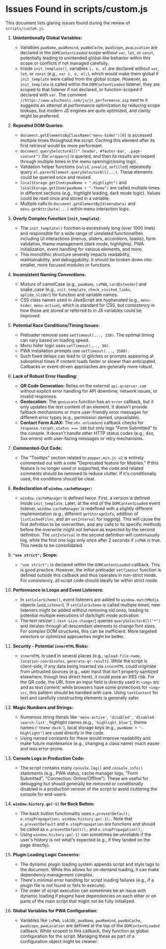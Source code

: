 # Issues Found in scripts/custom.js

This document lists glaring issues found during the review of `scripts/custom.js`.

1.  **Unintentionally Global Variables:**
    *   Variables `pwaName`, `pwaRemind`, `pwaNoCache`, `pwaScope`, `pwaLocation` are declared in the `DOMContentLoaded` scope without `var`, `let`, or `const`, potentially leading to unintended global-like behavior within this scope or conflicts if not managed carefully.
    *   Inside `init_template()`, variables `i, e, el` are declared without `var`, `let`, or `const` (e.g., `var i, e, el;`), which would make them global if `init_template` were called from the global scope. However, as `init_template` is called within the `DOMContentLoaded` listener, they are scoped to that listener if not declared, or function-scoped if declared with `var`. The comment `//https://www.w3schools.com/js/js_performance.asp` next to it suggests an attempt at performance optimization by reducing scope lookups, but modern JS engines are quite optimized, and clarity might be preferred.

2.  **Repeated DOM Queries:**
    *   `document.getElementsByClassName("menu-hider")[0]` is accessed multiple times throughout the script. Caching this element after its first retrieval would be more performant.
    *   `document.querySelectorAll(".header, #footer-bar, .page-content")` (for `wrappers`) is queried, and then its results are looped through multiple times in the menu opening/closing logic.
    *   Validation helper functions (`valid`, `invalid`, `unfilled`) repeatedly query `el.parentElement.querySelectorAll(...)`. These elements could be queried once and reused.
    *   `localStorage.getItem(pwaName + "-Highlight")` and `localStorage.getItem(pwaName + "-Theme")` are called multiple times in different sections (e.g., highlight loading, dark mode logic). Values could be read once and stored in a variable.
    *   Multiple calls to `document.getElementById(menuData)` and `menu.getAttribute(...)` within menu interaction logic.

3.  **Overly Complex Function (`init_template`)**:
    *   The `init_template()` function is excessively long (over 1000 lines) and responsible for a wide range of unrelated functionalities including UI interactions (menus, sliders, accordions, toasts), form validation, theme management (dark mode, highlights), PWA initialization, event handling for various elements, and more.
    *   This monolithic structure severely impacts readability, maintainability, and debuggability. It should be broken down into smaller, more focused modules or functions.

4.  **Inconsistent Naming Conventions:**
    *   Mixture of camelCase (e.g., `pwaName`, `isPWA`, `cardExtender`) and snake_case (e.g., `init_template`, `check_visited_links`, `splide_slider`) for function and variable names.
    *   CSS class names used in JavaScript are hyphenated (e.g., `menu-hider`, `menu-active`), which is standard for CSS, but consistency in how these are stored or referred to in JS variables could be improved.

5.  **Potential Race Conditions/Timing Issues:**
    *   Preloader removal uses `setTimeout(..., 150)`. The optimal timing can vary based on loading speed.
    *   Menu hider logic uses `setTimeout(..., 50)`.
    *   PWA installation prompts use `setTimeout(..., 3500)`.
    *   Such fixed delays can lead to UI glitches or prompts appearing at suboptimal times if content loads faster or slower than anticipated. Callbacks or event-driven approaches are generally more robust.

6.  **Lack of Robust Error Handling:**
    *   **QR Code Generation:** Relies on the external `api.qrserver.com` without explicit error handling for API downtime, network issues, or invalid responses.
    *   **Geolocation:** The `geoLocate` function has an `error` callback, but it only updates the text content of an element. It doesn't provide fallback mechanisms or more user-friendly error messages for different error types (e.g., permission denied, unavailable).
    *   **Contact Form AJAX:** The `xhr.onloadend` callback checks for `response.target.status === 200` but only logs "Form Submitted" to the console. It doesn't handle other HTTP status codes (e.g., 4xx, 5xx errors) with user-facing messages or retry mechanisms.

7.  **Commented-Out Code:**
    *   The "Tooltips" section related to `popper.min.js v2` is entirely commented out with a note "Deprecated feature for Mobiles." If this feature is no longer used or supported, the code and related comments should be removed to reduce clutter. If it's conditionally used, the conditions should be clear.

8.  **Redeclaration of `window.cacheManager`:**
    *   `window.cacheManager` is defined twice. First, a version is defined inside `init_template`. Later, at the end of the `DOMContentLoaded` event listener, `window.cacheManager` is redefined with a slightly different implementation (e.g., different `getStorageInfo`, addition of `listCachedFiles`, and an `setInterval` for logging). This will cause the first definition to be overwritten, and any calls to its specific methods before the overwrite might not behave as expected by the second definition. The `setInterval` in the second definition will continuously log, while the first one logs only once after 2 seconds if `isPWA` is true. This needs to be consolidated.

9.  **`"use strict";` Scope:**
    *   `"use strict";` is declared within the `DOMContentLoaded` callback. This is good practice. However, the initial preloader `setTimeout` function is defined outside this callback and thus operates in non-strict mode. For consistency, all script code should ideally be within strict mode.

10. **Performance in Loops and Event Listeners:**
    *   In `setColorScheme()`, event listeners are added to `window.matchMedia` objects (`addListener`). If `setColorScheme` is called multiple times, new listeners might be added without removing old ones, leading to potential multiple executions of dark/light mode activation.
    *   The text resizer (`.text-size-changer`) queries `querySelectorAll("*")` and iterates through all descendant elements to change font sizes. For complex DOM structures, this can be inefficient. More targeted selectors or optimized approaches might be better.

11. **Security - Potential `innerHTML` Risks:**
    *   `innerHTML` is used in several places (e.g., `upload-file-name`, `location-coordinates`, `generate-qr-result`). While the script is client-side, if any data being inserted via `innerHTML` could originate from untrusted sources (e.g., user input that isn't properly sanitized elsewhere, though less direct here), it could pose an XSS risk. For the QR code, the URL from an input field is directly used in `<img>` src and as text content; while browsers have some protections for `<img> src`, this pattern should be handled with care. Using `textContent` for text and carefully constructing elements is generally safer.

12. **Magic Numbers and Strings:**
    *   Numerous string literals like `'menu-active'`, `'disabled'`, `'disabled-search-list'`, highlight names (e.g., `'highlight_blue'`), theme names (`'theme-dark'`), local storage keys (e.g., `pwaName + "-Highlight"`) are used directly in the code.
    *   Using named constants for these would improve readability and make future maintenance (e.g., changing a class name) much easier and less error-prone.

13. **Console Logs in Production Code:**
    *   The script contains many `console.log()` and `console.info()` statements (e.g., PWA status, cache manager logs, "Form Submitted", "Connection: Online/Offline"). These are useful for debugging but should generally be removed or conditionally disabled in a production version of the script to avoid cluttering the console for end-users.

14. **`window.history.go(-1)` for Back Button:**
    *   The back button functionality uses `e.preventDefault; e.stopPropagation; window.history.go(-1);`. Note that `e.preventDefault` and `e.stopPropagation` are functions and should be called as `e.preventDefault();` and `e.stopPropagation();`.
    *   Using `window.history.go(-1)` can sometimes be unreliable if the user's history is not what's expected (e.g., if they landed on the page directly).

15. **Plugin Loading Logic Concerns:**
    *   The dynamic plugin loading system appends script and style tags to the document. While this allows for on-demand loading, it can make dependency management complex.
    *   There's minimal error handling for script loading failures (e.g., if a plugin file is not found or fails to execute).
    *   The order of script execution can sometimes be an issue with dynamic loading if plugins have dependencies on each other or on parts of the main script that might not be fully initialized.

16. **Global Variables for PWA Configuration:**
    *   Variables like `isPWA`, `isAJAX`, `pwaName`, `pwaRemind`, `pwaNoCache`, `pwaScope`, `pwaLocation` are defined at the top of the `DOMContentLoaded` callback. While scoped to this callback, they function as global configuration for the script. Managing these as part of a configuration object might be cleaner.
